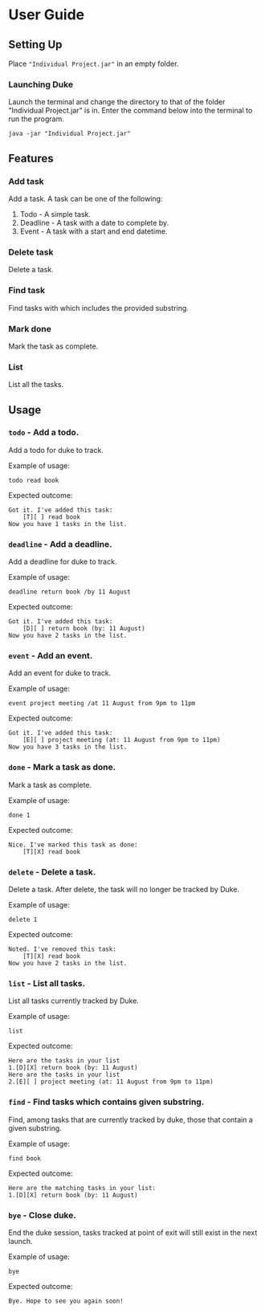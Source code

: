 # User Guide

## Setting Up
Place `"Individual Project.jar"` in an empty folder.
### Launching Duke
Launch the terminal and change the directory to that of the folder "Individual Project.jar" is in.
Enter the command below into the terminal to run the program.
```
java -jar "Individual Project.jar"
```
## Features 

### Add task

Add a task. A task can be one of the following:
1. Todo - A simple task.
2. Deadline - A task with a date to complete by.
3. Event - A task with a start and end datetime.


### Delete task

Delete a task.

### Find task

Find tasks with which includes the provided substring.

### Mark done

Mark the task as complete.

### List

List all the tasks.


## Usage

### `todo` - Add a todo.

Add a todo for duke to track.

Example of usage: 

`todo read book`

Expected outcome:

```
Got it. I've added this task:
    [T][ ] read book
Now you have 1 tasks in the list.
```
### `deadline` - Add a deadline.

Add a deadline for duke to track.

Example of usage:

`deadline return book /by 11 August`

Expected outcome:

```
Got it. I've added this task:
    [D][ ] return book (by: 11 August)
Now you have 2 tasks in the list.
```
### `event` - Add an event.

Add an event for duke to track.

Example of usage:

`event project meeting /at 11 August from 9pm to 11pm`

Expected outcome:

```
Got it. I've added this task:
    [E][ ] project meeting (at: 11 August from 9pm to 11pm)
Now you have 3 tasks in the list.
```

### `done` - Mark a task as done.

Mark a task as complete.

Example of usage:

`done 1`

Expected outcome:

```
Nice. I've marked this task as done:
    [T][X] read book
```
### `delete` - Delete a task.

Delete a task. After delete, the task will no longer be tracked by Duke.

Example of usage:

`delete 1`

Expected outcome:

```
Noted. I've removed this task:
    [T][X] read book
Now you have 2 tasks in the list.
```

### `list` - List all tasks.

List all tasks currently tracked by Duke.

Example of usage:

`list`

Expected outcome:

```
Here are the tasks in your list
1.[D][X] return book (by: 11 August)
Here are the tasks in your list
2.[E][ ] project meeting (at: 11 August from 9pm to 11pm)
```

### `find` - Find tasks which contains given substring.

Find, among tasks that are currently tracked by duke, those that contain a given substring.

Example of usage:

`find book`

Expected outcome:

```
Here are the matching tasks in your list:
1.[D][X] return book (by: 11 August)
```
### `bye` - Close duke.

End the duke session, tasks tracked at point of exit will still exist in the next launch.

Example of usage:

`bye`

Expected outcome:

```
Bye. Hope to see you again soon!
```
